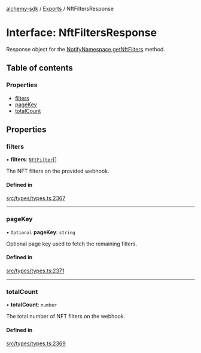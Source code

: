 [alchemy-sdk](../README.md) / [Exports](../modules.md) / NftFiltersResponse

# Interface: NftFiltersResponse

Response object for the [NotifyNamespace.getNftFilters](../classes/NotifyNamespace.md#getnftfilters) method.

## Table of contents

### Properties

- [filters](NftFiltersResponse.md#filters)
- [pageKey](NftFiltersResponse.md#pagekey)
- [totalCount](NftFiltersResponse.md#totalcount)

## Properties

### filters

• **filters**: [`NftFilter`](NftFilter.md)[]

The NFT filters on the provided webhook.

#### Defined in

[src/types/types.ts:2367](https://github.com/alchemyplatform/alchemy-sdk-js/blob/c7197b9/src/types/types.ts#L2367)

___

### pageKey

• `Optional` **pageKey**: `string`

Optional page key used to fetch the remaining filters.

#### Defined in

[src/types/types.ts:2371](https://github.com/alchemyplatform/alchemy-sdk-js/blob/c7197b9/src/types/types.ts#L2371)

___

### totalCount

• **totalCount**: `number`

The total number of NFT filters on the webhook.

#### Defined in

[src/types/types.ts:2369](https://github.com/alchemyplatform/alchemy-sdk-js/blob/c7197b9/src/types/types.ts#L2369)
